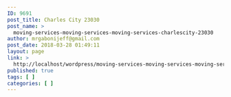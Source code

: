 ```yaml
---
ID: 9691
post_title: Charles City 23030
post_name: >
  moving-services-moving-services-moving-services-charlescity-23030
author: mrgabonijeff@gmail.com
post_date: 2018-03-28 01:49:11
layout: page
link: >
  http://localhost/wordpress/moving-services-moving-services-moving-services-charlescity-23030/
published: true
tags: [ ]
categories: [ ]
---
```

